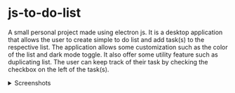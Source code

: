 # js-to-do-list

A small personal project made using electron js. It is a desktop application that allows the user to create simple to do list and add task(s) to the respective list. The application allows some customization such as the color of the list and dark mode toggle. It also offer some utility feature such as duplicating list. The user can keep track of their task by checking the checkbox on the left of the task(s).

<details><summary>Screenshots</summary>

![overview](https://user-images.githubusercontent.com/95560687/212957169-8a44860f-8c3d-4b3d-9e37-c72b4b478605.PNG)
<p align="center">Figure 1: Overview</p>

![darkmode](https://user-images.githubusercontent.com/95560687/212957175-f4972de0-1073-454f-a4a1-9a967500fc77.PNG)
<p align="center">Figure 2: Dark Mode</p>

![add list](https://user-images.githubusercontent.com/95560687/212957177-f7bc09bf-bfae-45ff-8729-190614332714.PNG)
<p align="center">Figure 3: Adding new list</p>

![change color](https://user-images.githubusercontent.com/95560687/212957181-a292a12e-4846-4e5b-a7e7-7d3220f69f94.PNG)
<p align="center">Figure 4: Changing list color</p>

![change color 2](https://user-images.githubusercontent.com/95560687/212957188-779a37b3-6e71-4c7a-9ac3-1855bcd40826.PNG)
<p align="center">Figure 5: Changing list color (cont'd)</p>

![duplicate](https://user-images.githubusercontent.com/95560687/212957192-9390e3e2-8890-4f6b-831a-c4c58bcc286a.PNG)
<p align="center">Figure 6: Duplicating list</p>

![duplicate 2](https://user-images.githubusercontent.com/95560687/212957196-a927c1ec-e326-4b23-a161-a979d9deb9d0.PNG)
<p align="center">Figure 7: Duplicating list (cont'd)</p>


</details>
